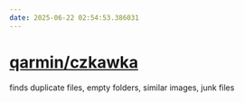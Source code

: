 ```yaml
---
date: 2025-06-22 02:54:53.386031
---
```


# [qarmin/czkawka](https://github.com/qarmin/czkawka)

finds duplicate files, empty folders, similar images, junk files